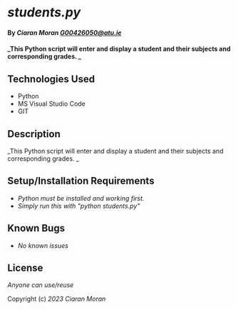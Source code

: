 # _students.py_

#### By _**Ciaran Moran G00426050@atu.ie**_

#### _This Python script will enter and display a student and their subjects and corresponding grades. _

## Technologies Used

* Python
* MS Visual Studio Code
* GIT

## Description

_This Python script will enter and display a student and their subjects and corresponding grades. _

## Setup/Installation Requirements

* _Python must be installed and working first._
* _Simply run this with "python students.py"_


## Known Bugs

* _No known issues_

## License

_Anyone can use/reuse_

Copyright (c) _2023_ _Ciaran Moran_